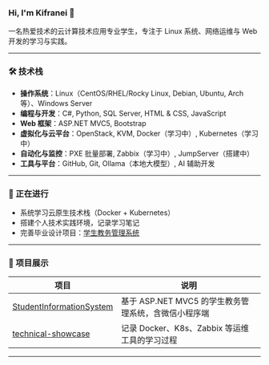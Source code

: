 ### Hi, I'm Kifranei 👋

一名热爱技术的云计算技术应用专业学生，专注于 Linux 系统、网络运维与 Web 开发的学习与实践。

---

### 🛠 技术栈

- **操作系统**：Linux（CentOS/RHEL/Rocky Linux, Debian, Ubuntu, Arch等）、Windows Server
- **编程与开发**：C#, Python, SQL Server, HTML &amp; CSS, JavaScript
- **Web 框架**：ASP.NET MVC5, Bootstrap
- **虚拟化与云平台**：OpenStack, KVM, Docker（学习中）, Kubernetes（学习中）
- **自动化与监控**：PXE 批量部署, Zabbix（学习中）, JumpServer（搭建中）
- **工具与平台**：GitHub, Git, Ollama（本地大模型）, AI 辅助开发

---

### 🚀 正在进行

- 系统学习云原生技术栈（Docker + Kubernetes）
- 搭建个人技术实践环境，记录学习笔记
- 完善毕业设计项目：[学生教务管理系统](https://github.com/Kifranei/StudentInformationSystem)

---

### 📂 项目展示

| 项目 | 说明 |
|------|------|
| [StudentInformationSystem](https://github.com/Kifranei/StudentInformationSystem) | 基于 ASP.NET MVC5 的学生教务管理系统，含微信小程序端 |
| [technical-showcase](https://github.com/Kifranei/technical-showcase) | 记录 Docker、K8s、Zabbix 等运维工具的学习过程 |

---

